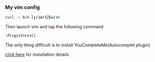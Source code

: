 ### My vim config

```sh
curl -L bit.ly/1Ac5ZEw|sh
```

Then launch vim and tap the following command
```sh
:PluginInstall
```

The only thing difficult is to install YouCompleteMe(Autocomplet plugin)

[click here](https://github.com/Valloric/YouCompleteMe) for installation details
